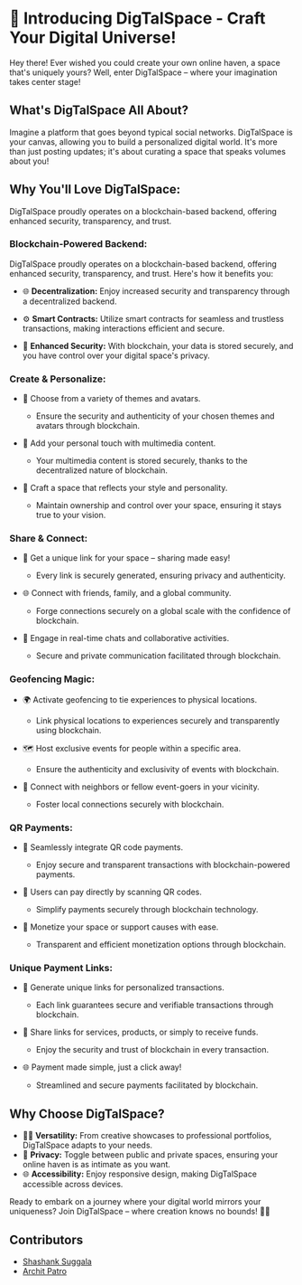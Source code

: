# 🚀 Introducing DigTalSpace - Craft Your Digital Universe!

Hey there! Ever wished you could create your own online haven, a space that's uniquely yours? Well, enter DigTalSpace – where your imagination takes center stage!

## What's DigTalSpace All About?

Imagine a platform that goes beyond typical social networks. DigTalSpace is your canvas, allowing you to build a personalized digital world. It's more than just posting updates; it's about curating a space that speaks volumes about you!

## Why You'll Love DigTalSpace:

DigTalSpace proudly operates on a blockchain-based backend, offering enhanced security, transparency, and trust.

### Blockchain-Powered Backend:

DigTalSpace proudly operates on a blockchain-based backend, offering enhanced security, transparency, and trust. Here's how it benefits you:

- 🌐 **Decentralization:** Enjoy increased security and transparency through a decentralized backend.

- ⚙️ **Smart Contracts:** Utilize smart contracts for seamless and trustless transactions, making interactions efficient and secure.

- 🔐 **Enhanced Security:** With blockchain, your data is stored securely, and you have control over your digital space's privacy.

### Create & Personalize:

- 🌈 Choose from a variety of themes and avatars.
  - Ensure the security and authenticity of your chosen themes and avatars through blockchain.

- 🎨 Add your personal touch with multimedia content.
  - Your multimedia content is stored securely, thanks to the decentralized nature of blockchain.

- 🏰 Craft a space that reflects your style and personality.
  - Maintain ownership and control over your space, ensuring it stays true to your vision.

### Share & Connect:

- 🔗 Get a unique link for your space – sharing made easy!
  - Every link is securely generated, ensuring privacy and authenticity.

- 🌐 Connect with friends, family, and a global community.
  - Forge connections securely on a global scale with the confidence of blockchain.

- 💬 Engage in real-time chats and collaborative activities.
  - Secure and private communication facilitated through blockchain.

### Geofencing Magic:

- 🌍 Activate geofencing to tie experiences to physical locations.
  - Link physical locations to experiences securely and transparently using blockchain.

- 🗺️ Host exclusive events for people within a specific area.
  - Ensure the authenticity and exclusivity of events with blockchain.

- 🤝 Connect with neighbors or fellow event-goers in your vicinity.
  - Foster local connections securely with blockchain.

### QR Payments:

- 💸 Seamlessly integrate QR code payments.
  - Enjoy secure and transparent transactions with blockchain-powered payments.

- 📱 Users can pay directly by scanning QR codes.
  - Simplify payments securely through blockchain technology.

- 💼 Monetize your space or support causes with ease.
  - Transparent and efficient monetization options through blockchain.

### Unique Payment Links:

- 🔗 Generate unique links for personalized transactions.
  - Each link guarantees secure and verifiable transactions through blockchain.

- 🚀 Share links for services, products, or simply to receive funds.
  - Enjoy the security and trust of blockchain in every transaction.

- 🌐 Payment made simple, just a click away!
  - Streamlined and secure payments facilitated by blockchain.

## Why Choose DigTalSpace?

- 🤹‍♂️ **Versatility:** From creative showcases to professional portfolios, DigTalSpace adapts to your needs.
- 🚪 **Privacy:** Toggle between public and private spaces, ensuring your online haven is as intimate as you want.
- 🌐 **Accessibility:** Enjoy responsive design, making DigTalSpace accessible across devices.

Ready to embark on a journey where your digital world mirrors your uniqueness? Join DigTalSpace – where creation knows no bounds! 🚀🌌

## Contributors

- [Shashank Suggala](https://github.com/Krintox)
- [Archit Patro](https://github.com/Archit-Patro)
